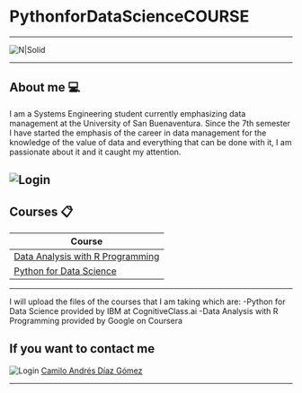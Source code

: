 # PythonforDataScienceCOURSE

---
![N|Solid](http://dachcolombia.com/wp-content/uploads/2017/07/7993_universidad-de-san-buenaventura.jpg)

---

## About me 💻
I am a Systems Engineering student currently emphasizing data management at the University of San Buenaventura. Since the 7th semester I have started the emphasis of the career in data management for the knowledge of the value of data and everything that can be done with it, I am passionate about it and it caught my attention.

![Login](https://www.google.com/url?sa=i&url=https%3A%2F%2Fwww.crehana.com%2Fblog%2Fdata-analitica%2Fcientifico-de-datos%2F&psig=AOvVaw3H50R35ZOJJdGeW1J9zUcZ&ust=1631676114184000&source=images&cd=vfe&ved=0CAkQjRxqFwoTCKDhqazB_fICFQAAAAAdAAAAABAD)
---

## Courses 📋

| Course | 
| --- |
| [Data Analysis with R Programming](https://www.coursera.org/programs/98e64fbf-be99-43f2-9ade-fd218157a6ab?collectionId=&currentTab=CATALOG&productId=joRZVwp9Eeun_RJEc0KNDw&productType=course&showMiniModal=true) |
| [Python for Data Science](https://cognitiveclass.ai/courses/python-for-data-science) |
---
I will upload the files of the courses that I am taking which are:
  -Python for Data Science provided by IBM at CognitiveClass.ai
  -Data Analysis with R Programming provided by Google on Coursera

## If you want to contact me
![Login](https://image.flaticon.com/icons/png/512/61/61109.png) [Camilo Andrés Díaz Gómez](https://www.linkedin.com/in/camilo-andr%C3%A9s-d%C3%ADaz-g%C3%B3mez-97b5581a3/)


---


